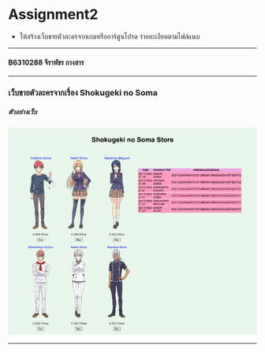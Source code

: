 # Assignment2
- ให้สร้างเว็บขายตัวละครจากเกมหรือการ์ตูนโปรด รายละเอียดตามไฟล์แนบ
<hr/>

#### B6310288 จีราพัชร กางสาร


<hr/>

### เว็บขายตัวละครจากเรื่อง Shokugeki no Soma

##### ตัวอย่างเว็บ
![alt text](https://github.com/JRKs1532/Blockchain_Assignment2/blob/main/example.png)

<hr>